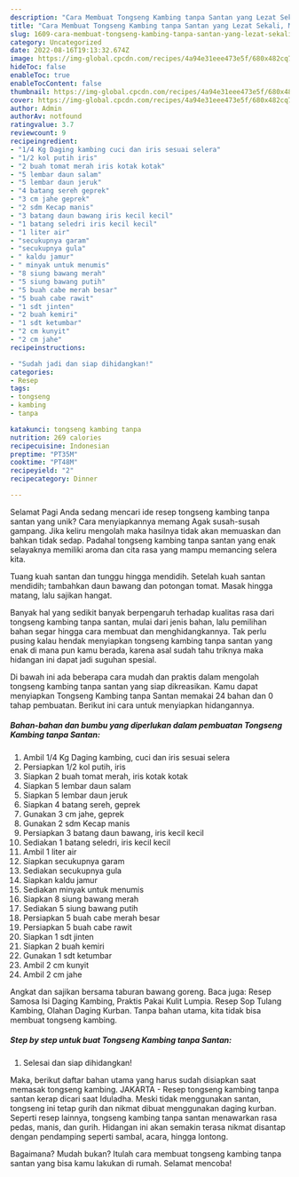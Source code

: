 ```yaml
---
description: "Cara Membuat Tongseng Kambing tanpa Santan yang Lezat Sekali, Mantap"
title: "Cara Membuat Tongseng Kambing tanpa Santan yang Lezat Sekali, Mantap"
slug: 1609-cara-membuat-tongseng-kambing-tanpa-santan-yang-lezat-sekali-mantap
category: Uncategorized
date: 2022-08-16T19:13:32.674Z
image: https://img-global.cpcdn.com/recipes/4a94e31eee473e5f/680x482cq70/tongseng-kambing-tanpa-santan-foto-resep-utama.jpg
hideToc: false
enableToc: true
enableTocContent: false
thumbnail: https://img-global.cpcdn.com/recipes/4a94e31eee473e5f/680x482cq70/tongseng-kambing-tanpa-santan-foto-resep-utama.jpg
cover: https://img-global.cpcdn.com/recipes/4a94e31eee473e5f/680x482cq70/tongseng-kambing-tanpa-santan-foto-resep-utama.jpg
author: Admin
authorAv: notfound
ratingvalue: 3.7
reviewcount: 9
recipeingredient:
- "1/4 Kg Daging kambing cuci dan iris sesuai selera"
- "1/2 kol putih iris"
- "2 buah tomat merah iris kotak kotak"
- "5 lembar daun salam"
- "5 lembar daun jeruk"
- "4 batang sereh geprek"
- "3 cm jahe geprek"
- "2 sdm Kecap manis"
- "3 batang daun bawang iris kecil kecil"
- "1 batang seledri iris kecil kecil"
- "1 liter air"
- "secukupnya garam"
- "secukupnya gula"
- " kaldu jamur"
- " minyak untuk menumis"
- "8 siung bawang merah"
- "5 siung bawang putih"
- "5 buah cabe merah besar"
- "5 buah cabe rawit"
- "1 sdt jinten"
- "2 buah kemiri"
- "1 sdt ketumbar"
- "2 cm kunyit"
- "2 cm jahe"
recipeinstructions:

- "Sudah jadi dan siap dihidangkan!"
categories:
- Resep
tags:
- tongseng
- kambing
- tanpa

katakunci: tongseng kambing tanpa 
nutrition: 269 calories
recipecuisine: Indonesian
preptime: "PT35M"
cooktime: "PT48M"
recipeyield: "2"
recipecategory: Dinner

---
```



Selamat Pagi Anda sedang mencari ide resep tongseng kambing tanpa santan yang unik? Cara menyiapkannya memang Agak susah-susah gampang. Jika keliru mengolah maka hasilnya tidak akan memuaskan dan bahkan tidak sedap. Padahal tongseng kambing tanpa santan yang enak selayaknya memiliki aroma dan cita rasa yang mampu memancing selera kita.


Tuang kuah santan dan tunggu hingga mendidih. Setelah kuah santan mendidih; tambahkan daun bawang dan potongan tomat. Masak hingga matang, lalu sajikan hangat.

Banyak hal yang sedikit banyak berpengaruh terhadap kualitas rasa dari tongseng kambing tanpa santan, mulai dari jenis bahan, lalu pemilihan bahan segar hingga cara membuat dan menghidangkannya. Tak perlu pusing kalau hendak menyiapkan tongseng kambing tanpa santan yang enak di mana pun kamu berada, karena asal sudah tahu triknya maka hidangan ini dapat jadi suguhan spesial.


Di bawah ini ada beberapa cara mudah dan praktis dalam mengolah tongseng kambing tanpa santan yang siap dikreasikan. Kamu dapat menyiapkan Tongseng Kambing tanpa Santan memakai 24 bahan dan 0 tahap pembuatan. Berikut ini cara untuk menyiapkan hidangannya.

<!--inarticleads1-->

##### Bahan-bahan dan bumbu yang diperlukan dalam pembuatan Tongseng Kambing tanpa Santan:

1. Ambil 1/4 Kg Daging kambing, cuci dan iris sesuai selera
1. Persiapkan 1/2 kol putih, iris
1. Siapkan 2 buah tomat merah, iris kotak kotak
1. Siapkan 5 lembar daun salam
1. Siapkan 5 lembar daun jeruk
1. Siapkan 4 batang sereh, geprek
1. Gunakan 3 cm jahe, geprek
1. Gunakan 2 sdm Kecap manis
1. Persiapkan 3 batang daun bawang, iris kecil kecil
1. Sediakan 1 batang seledri, iris kecil kecil
1. Ambil 1 liter air
1. Siapkan secukupnya garam
1. Sediakan secukupnya gula
1. Siapkan  kaldu jamur
1. Sediakan  minyak untuk menumis
1. Siapkan 8 siung bawang merah
1. Sediakan 5 siung bawang putih
1. Persiapkan 5 buah cabe merah besar
1. Persiapkan 5 buah cabe rawit
1. Siapkan 1 sdt jinten
1. Siapkan 2 buah kemiri
1. Gunakan 1 sdt ketumbar
1. Ambil 2 cm kunyit
1. Ambil 2 cm jahe


Angkat dan sajikan bersama taburan bawang goreng. Baca juga: Resep Samosa Isi Daging Kambing, Praktis Pakai Kulit Lumpia. Resep Sop Tulang Kambing, Olahan Daging Kurban. Tanpa bahan utama, kita tidak bisa membuat tongseng kambing. 

<!--inarticleads2-->

##### Step by step untuk buat Tongseng Kambing tanpa Santan:


1. Selesai dan siap dihidangkan!

Maka, berikut daftar bahan utama yang harus sudah disiapkan saat memasak tongseng kambing. JAKARTA - Resep tongseng kambing tanpa santan kerap dicari saat Iduladha. Meski tidak menggunakan santan, tongseng ini tetap gurih dan nikmat dibuat menggunakan daging kurban. Seperti resep lainnya, tongseng kambing tanpa santan menawarkan rasa pedas, manis, dan gurih. Hidangan ini akan semakin terasa nikmat disantap dengan pendamping seperti sambal, acara, hingga lontong. 

Bagaimana? Mudah bukan? Itulah cara membuat tongseng kambing tanpa santan yang bisa kamu lakukan di rumah. Selamat mencoba!

